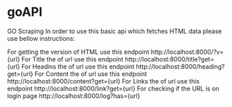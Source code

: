 # goAPI
GO Scraping 
In order to use this basic api which fetches HTML data please use bellow instructions:

For getting the version of HTML use this endpoint http://localhost:8000/?v={url}
For Title the of url use this endpoint http://localhost:8000/title?get={url}
For Headins the of url use this endpoint http://localhost:8000/heading?get={url}
For Content the of url use this endpoint http://localhost:8000/content?get={url}
For Links the of url use this endpoint http://localhost:8000/link?get={url}
For checking if the URL is on login page http://localhost:8000/log?has={url}


